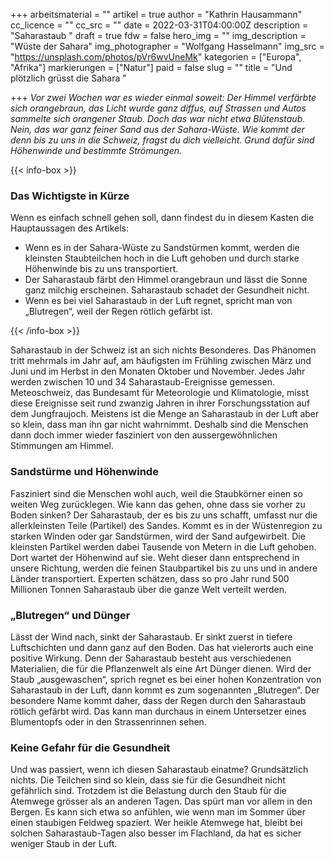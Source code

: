 +++
arbeitsmaterial = ""
artikel = true
author = "Kathrin Hausammann"
cc_licence = ""
cc_src = ""
date = 2022-03-31T04:00:00Z
description = "Saharastaub "
draft = true
fdw = false
hero_img = ""
img_description = "Wüste der Sahara"
img_photographer = "Wolfgang Hasselmann"
img_src = "https://unsplash.com/photos/pVr6wvUneMk"
kategorien = ["Europa", "Afrika"]
markierungen = ["Natur"]
paid = false
slug = ""
title = "Und plötzlich grüsst die Sahara "

+++
_Vor zwei Wochen war es wieder einmal soweit: Der Himmel verfärbte sich orangebraun, das Licht wurde ganz diffus, auf Strassen und Autos sammelte sich orangener Staub. Doch das war nicht etwa Blütenstaub. Nein, das war ganz feiner Sand aus der Sahara-Wüste. Wie kommt der denn bis zu uns in die Schweiz, fragst du dich vielleicht. Grund dafür sind Höhenwinde und bestimmte Strömungen._

{{< info-box >}} <h3>Das Wichtigste in Kürze</h3>

<p>Wenn es einfach schnell gehen soll, dann findest du in diesem Kasten die Hauptaussagen des Artikels:</p>

<ul>

<li>Wenn es in der Sahara-Wüste zu Sandstürmen kommt, werden die kleinsten Staubteilchen hoch in die Luft gehoben und durch starke Höhenwinde bis zu uns transportiert.</li>

<li>Der Saharastaub färbt den Himmel orangebraun und lässt die Sonne ganz milchig erscheinen. Saharastaub schadet der Gesundheit nicht.</li>

<li>Wenn es bei viel Saharastaub in der Luft regnet, spricht man von „Blutregen“, weil der Regen rötlich gefärbt ist.</li>

</ul> {{< /info-box >}}

Saharastaub in der Schweiz ist an sich nichts Besonderes. Das Phänomen tritt mehrmals im Jahr auf, am häufigsten im Frühling zwischen März und Juni und im Herbst in den Monaten Oktober und November. Jedes Jahr werden zwischen 10 und 34 Saharastaub-Ereignisse gemessen. Meteoschweiz, das Bundesamt für Meteorologie und Klimatologie, misst diese Ereignisse seit rund zwanzig Jahren in ihrer Forschungsstation auf dem Jungfraujoch. Meistens ist die Menge an Saharastaub in der Luft aber so klein, dass man ihn gar nicht wahrnimmt. Deshalb sind die Menschen dann doch immer wieder fasziniert von den aussergewöhnlichen Stimmungen am Himmel.

### Sandstürme und Höhenwinde

Fasziniert sind die Menschen wohl auch, weil die Staubkörner einen so weiten Weg zurücklegen. Wie kann das gehen, ohne dass sie vorher zu Boden sinken? Der Saharastaub, der es bis zu uns schafft, umfasst nur die allerkleinsten Teile (Partikel) des Sandes. Kommt es in der Wüstenregion zu starken Winden oder gar Sandstürmen, wird der Sand aufgewirbelt. Die kleinsten Partikel werden dabei Tausende von Metern in die Luft gehoben. Dort wartet der Höhenwind auf sie. Weht dieser dann entsprechend in unsere Richtung, werden die feinen Staubpartikel bis zu uns und in andere Länder transportiert. Experten schätzen, dass so pro Jahr rund 500 Millionen Tonnen Saharastaub über die ganze Welt verteilt werden.

### „Blutregen“ und Dünger

Lässt der Wind nach, sinkt der Saharastaub. Er sinkt zuerst in tiefere Luftschichten und dann ganz auf den Boden. Das hat vielerorts auch eine positive Wirkung. Denn der Saharastaub besteht aus verschiedenen Materialien, die für die Pflanzenwelt als eine Art Dünger dienen. Wird der Staub „ausgewaschen“, sprich regnet es bei einer hohen Konzentration von Saharastaub in der Luft, dann kommt es zum sogenannten „Blutregen“. Der besondere Name kommt daher, dass der Regen durch den Saharastaub rötlich gefärbt wird. Das kann man durchaus in einem Untersetzer eines Blumentopfs oder in den Strassenrinnen sehen.

### Keine Gefahr für die Gesundheit

Und was passiert, wenn ich diesen Saharastaub einatme? Grundsätzlich nichts. Die Teilchen sind so klein, dass sie für die Gesundheit nicht gefährlich sind. Trotzdem ist die Belastung durch den Staub für die Atemwege grösser als an anderen Tagen. Das spürt man vor allem in den Bergen. Es kann sich etwa so anfühlen, wie wenn man im Sommer über einen staubigen Feldweg spaziert. Wer heikle Atemwege hat, bleibt bei solchen Saharastaub-Tagen also besser im Flachland, da hat es sicher weniger Staub in der Luft.